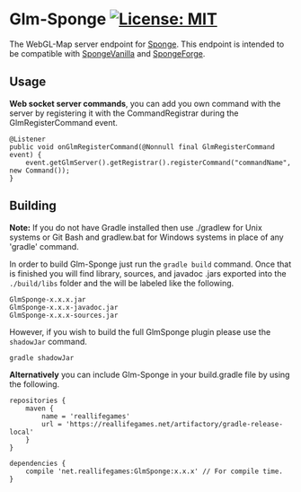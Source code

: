 # Glm-Sponge [![License: MIT](https://img.shields.io/badge/License-MIT-yellow.svg)](https://opensource.org/licenses/MIT)

The WebGL-Map server endpoint for [Sponge](https://www.spongepowered.org/). This endpoint is intended to be compatible 
with [SpongeVanilla](https://github.com/SpongePowered/SpongeVanilla) and [SpongeForge](https://github.com/SpongePowered/SpongeForge).

## Usage
**Web socket server commands**, you can add you own command with the server by registering it with the CommandRegistrar 
during the GlmRegisterCommand event.
```
@Listener
public void onGlmRegisterCommand(@Nonnull final GlmRegisterCommand event) {
    event.getGlmServer().getRegistrar().registerCommand("commandName", new Command());
}
```

## Building
**Note:** If you do not have Gradle installed then use ./gradlew for Unix systems or Git Bash and gradlew.bat for Windows 
systems in place of any 'gradle' command.

In order to build Glm-Sponge just run the `gradle build` command. Once that is finished you will find library, sources, and 
javadoc .jars exported into the `./build/libs` folder and the will be labeled like the following.
```
GlmSponge-x.x.x.jar
GlmSponge-x.x.x-javadoc.jar
GlmSponge-x.x.x-sources.jar
```

However, if you wish to build the full GlmSponge plugin please use the `shadowJar` command.
```
gradle shadowJar
```

**Alternatively** you can include Glm-Sponge in your build.gradle file by using the following.
```
repositories {
    maven {
        name = 'reallifegames'
        url = 'https://reallifegames.net/artifactory/gradle-release-local'
    }
}

dependencies {
    compile 'net.reallifegames:GlmSponge:x.x.x' // For compile time.
}
```